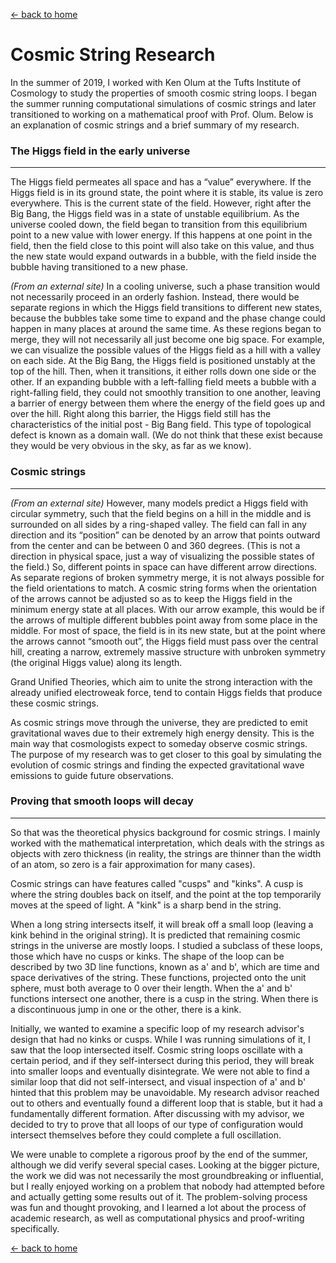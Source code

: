 [← back to home](/README.md)

# Cosmic String Research

In the summer of 2019, I worked with Ken Olum at the Tufts Institute of Cosmology to study the properties of smooth cosmic string loops. I began the summer running computational simulations of cosmic strings and later transitioned to working on a mathematical proof with Prof. Olum. Below is an explanation of cosmic strings and a brief summary of my research.

### The Higgs field in the early universe

---

The Higgs field permeates all space and has a “value” everywhere. If the Higgs field is in its ground state, the point where it is stable, its value is zero everywhere. This is the current state of the field. However, right after the Big Bang, the Higgs field was in a state of unstable equilibrium. As the universe cooled down, the field began to transition from this equilibrium point to a new value with lower energy. If this happens at one point in the field, then the field close to this point will also take on this value, and thus the new state would expand outwards in a bubble, with the field inside the bubble having transitioned to a new phase.

*(From an external site)*
In a cooling universe, such a phase transition would not necessarily proceed in an orderly fashion. Instead, there would be separate regions in which the Higgs field transitions to different new states, because the bubbles take some time to expand and the phase change could happen in many places at around the same time. As these regions began to merge, they will not necessarily all just become one big space. For example, we can visualize the possible values of the Higgs field as a hill with a valley on each side. At the Big Bang, the Higgs field is positioned unstably at the top of the hill. Then, when it transitions, it either rolls down one side or the other. If an expanding bubble with a left-falling field meets a bubble with a right-falling field, they could not smoothly transition to one another, leaving a barrier of energy between them where the energy of the field goes up and over the hill. Right along this barrier, the Higgs field still has the characteristics of the initial post - Big Bang field. This type of topological defect is known as a domain wall. (We do not think that these exist because they would be very obvious in the sky, as far as we know).

### Cosmic strings

---

*(From an external site)*
However, many models predict a Higgs field with circular symmetry, such that the field begins on a hill in the middle and is surrounded on all sides by a ring-shaped valley. The field can fall in any direction and its “position” can be denoted by an arrow that points outward from the center and can be between 0 and 360 degrees. (This is not a direction in physical space, just a way of visualizing the possible states of the field.) So, different points in space can have different arrow directions. As separate regions of broken symmetry merge, it is not always possible for the field orientations to match. A cosmic string forms when the orientation of the arrows cannot be adjusted so as to keep the Higgs field in the minimum energy state at all places. With our arrow example, this would be if the arrows of multiple different bubbles point away from some place in the middle. For most of space, the field is in its new state, but at the point where the arrows cannot “smooth out”, the Higgs field must pass over the central hill, creating a narrow, extremely massive structure with unbroken symmetry (the original Higgs value) along its length. 

Grand Unified Theories, which aim to unite the strong interaction with the already unified electroweak force, tend to contain Higgs fields that produce these cosmic strings.

As cosmic strings move through the universe, they are predicted to emit gravitational waves due to their extremely high energy density. This is the main way that cosmologists expect to someday observe cosmic strings. The purpose of my research was to get closer to this goal by simulating the evolution of cosmic strings and finding the expected gravitational wave emissions to guide future observations.

### Proving that smooth loops will decay

---

So that was the theoretical physics background for cosmic strings. I mainly worked with the mathematical interpretation, which deals with the strings as objects with zero thickness (in reality, the strings are thinner than the width of an atom, so zero is a fair approximation for many cases).

Cosmic strings can have features called "cusps" and "kinks". A cusp is where the string doubles back on itself, and the point at the top temporarily moves at the speed of light. A "kink" is a sharp bend in the string.

When a long string intersects itself, it will break off a small loop (leaving a kink behind in the original string). It is predicted that remaining cosmic strings in the universe are mostly loops. I studied a subclass of these loops, those which have no cusps or kinks. The shape of the loop can be described by two 3D line functions, known as a' and b', which are time and space derivatives of the string. These functions, projected onto the unit sphere, must both average to 0 over their length. When the a' and b' functions intersect one another, there is a cusp in the string. When there is a discontinuous jump in one or the other, there is a kink.

Initially, we wanted to examine a specific loop of my research advisor's design that had no kinks or cusps. While I was running simulations of it, I saw that the loop intersected itself. Cosmic string loops oscillate with a certain period, and if they self-intersect during this period, they will break into smaller loops and eventually disintegrate. We were not able to find a similar loop that did not self-intersect, and visual inspection of a' and b' hinted that this problem may be unavoidable. My research advisor reached out to others and eventually found a different loop that is stable, but it had a fundamentally different formation. After discussing with my advisor, we decided to try to prove that all loops of our type of configuration would intersect themselves before they could complete a full oscillation.

We were unable to complete a rigorous proof by the end of the summer, although we did verify several special cases. Looking at the bigger picture, the work we did was not necessarily the most groundbreaking or influential, but I really enjoyed working on a problem that nobody had attempted before and actually getting some results out of it. The problem-solving process was fun and thought provoking, and I learned a lot about the process of academic research, as well as computational physics and proof-writing specifically.

[← back to home](/README.md)
